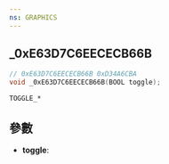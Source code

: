 ```yaml
---
ns: GRAPHICS
---
```

## _0xE63D7C6EECECB66B

```c
// 0xE63D7C6EECECB66B 0xD34A6CBA
void _0xE63D7C6EECECB66B(BOOL toggle);
```

```
TOGGLE_*
```

## 參數
* **toggle**: 

